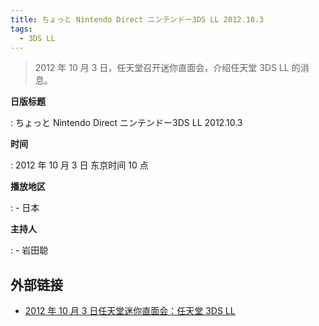 ```yaml
---
title: ちょっと Nintendo Direct ニンテンドー3DS LL 2012.10.3
tags:
  - 3DS LL
---
```


> 2012 年 10 月 3 日，任天堂召开迷你直面会，介绍任天堂 3DS LL 的消息。

**日版标题**

:   ちょっと Nintendo Direct ニンテンドー3DS LL 2012.10.3

**时间**

:   2012 年 10 月 3 日 东京时间 10 点

**播放地区**

:   - 日本

**主持人**

:   - 岩田聪

## 外部链接

- [2012 年 10 月 3 日任天堂迷你直面会：任天堂 3DS LL](https://www.bilibili.com/video/BV1gC4y1s7wE/)

